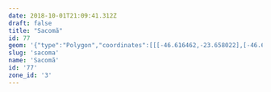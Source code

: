 ```yaml
---
date: 2018-10-01T21:09:41.312Z
draft: false
title: "Sacomã"
id: 77
geom: '{"type":"Polygon","coordinates":[[[-46.616462,-23.658022],[-46.616285,-23.657993],[-46.615971,-23.658449],[-46.615831,-23.658391],[-46.615263,-23.658795],[-46.61502,-23.659742],[-46.614592,-23.660153],[-46.614215,-23.660252],[-46.611982,-23.659122],[-46.610942,-23.658742],[-46.610353,-23.658655],[-46.609956,-23.658369],[-46.60983,-23.658342],[-46.609661,-23.658176],[-46.609277,-23.658114],[-46.609282,-23.658026],[-46.609112,-23.657927],[-46.608873,-23.657893],[-46.608479,-23.657445],[-46.607884,-23.656911],[-46.60773,-23.656969],[-46.607549,-23.656905],[-46.607356,-23.656709],[-46.606821,-23.656385],[-46.606578,-23.656389],[-46.606289,-23.656276],[-46.605888,-23.65624],[-46.605327,-23.656052],[-46.604672,-23.656103],[-46.604385,-23.656187],[-46.604204,-23.656079],[-46.603886,-23.656157],[-46.60373,-23.656058],[-46.603437,-23.65599],[-46.603117,-23.655798],[-46.60304,-23.655531],[-46.602622,-23.655336],[-46.602487,-23.655066],[-46.60231,-23.654952],[-46.602477,-23.654681],[-46.601157,-23.654276],[-46.601227,-23.654003],[-46.600965,-23.653784],[-46.60018,-23.653624],[-46.599814,-23.653433],[-46.599363,-23.653066],[-46.599086,-23.652966],[-46.598149,-23.653103],[-46.597189,-23.652888],[-46.596751,-23.652888],[-46.596472,-23.652805],[-46.595873,-23.652322],[-46.59552,-23.651674],[-46.594975,-23.65164],[-46.59372,-23.65088],[-46.593265,-23.650861],[-46.593005,-23.650765],[-46.592152,-23.650111],[-46.590864,-23.649485],[-46.589969,-23.648971],[-46.589577,-23.648612],[-46.587964,-23.647502],[-46.587642,-23.647219],[-46.584608,-23.6452],[-46.584939,-23.644804],[-46.584808,-23.644547],[-46.584501,-23.644177],[-46.584211,-23.643193],[-46.58347,-23.641478],[-46.583393,-23.641153],[-46.584649,-23.63672],[-46.584992,-23.63538],[-46.585006,-23.635064],[-46.58474,-23.634193],[-46.584254,-23.633644],[-46.583491,-23.633091],[-46.582608,-23.632649],[-46.582317,-23.632383],[-46.581978,-23.631617],[-46.58141,-23.629165],[-46.581436,-23.628725],[-46.581583,-23.628166],[-46.581765,-23.627926],[-46.58264,-23.627148],[-46.58306,-23.626597],[-46.583254,-23.626182],[-46.583258,-23.625737],[-46.583034,-23.625276],[-46.582767,-23.624163],[-46.582413,-23.621877],[-46.58186,-23.618923],[-46.581702,-23.617597],[-46.581376,-23.616134],[-46.581328,-23.615616],[-46.580658,-23.612052],[-46.583081,-23.611146],[-46.585497,-23.610701],[-46.585905,-23.610716],[-46.58622,-23.61066],[-46.586642,-23.610493],[-46.588389,-23.610174],[-46.588609,-23.610191],[-46.589592,-23.609779],[-46.593438,-23.606814],[-46.594041,-23.606191],[-46.595568,-23.604967],[-46.59585,-23.604862],[-46.595939,-23.604659],[-46.596846,-23.603934],[-46.597156,-23.603617],[-46.597892,-23.602685],[-46.598401,-23.601901],[-46.598524,-23.601816],[-46.598639,-23.601821],[-46.598795,-23.601928],[-46.599663,-23.602976],[-46.600374,-23.60351],[-46.601907,-23.604172],[-46.601593,-23.604238],[-46.602123,-23.60416],[-46.602659,-23.604184],[-46.60297,-23.60425],[-46.603269,-23.604403],[-46.604462,-23.60551],[-46.605157,-23.606342],[-46.605367,-23.606762],[-46.608502,-23.615073],[-46.611397,-23.621282],[-46.61227,-23.622857],[-46.61213,-23.622763],[-46.612041,-23.62277],[-46.611798,-23.624663],[-46.611663,-23.625161],[-46.611183,-23.625101],[-46.611142,-23.625144],[-46.611111,-23.625325],[-46.611178,-23.625771],[-46.611087,-23.625926],[-46.610794,-23.626141],[-46.610713,-23.626565],[-46.610518,-23.626874],[-46.610558,-23.627446],[-46.610347,-23.627834],[-46.610256,-23.628599],[-46.609497,-23.630542],[-46.609056,-23.632069],[-46.609003,-23.633049],[-46.609138,-23.633541],[-46.609105,-23.633845],[-46.609269,-23.634034],[-46.609342,-23.634259],[-46.609619,-23.634533],[-46.610121,-23.635265],[-46.610344,-23.635865],[-46.610676,-23.636006],[-46.610895,-23.636193],[-46.611167,-23.637552],[-46.611166,-23.63806],[-46.611287,-23.638468],[-46.61151,-23.638877],[-46.611717,-23.639611],[-46.611807,-23.639726],[-46.612369,-23.639882],[-46.613759,-23.640137],[-46.613869,-23.640413],[-46.61388,-23.640693],[-46.61372,-23.641281],[-46.613284,-23.641779],[-46.613065,-23.6422],[-46.612616,-23.642709],[-46.612523,-23.643074],[-46.612622,-23.643814],[-46.613133,-23.644862],[-46.613675,-23.64577],[-46.613883,-23.646393],[-46.613892,-23.646658],[-46.613587,-23.647684],[-46.613481,-23.648557],[-46.614039,-23.650304],[-46.614439,-23.651165],[-46.614524,-23.651477],[-46.614483,-23.652],[-46.613855,-23.65401],[-46.613775,-23.65476],[-46.615694,-23.657682],[-46.616462,-23.658022]]]}'
slug: 'sacoma'
name: 'Sacomã'
id: '77'
zone_id: '3'
---
```

		